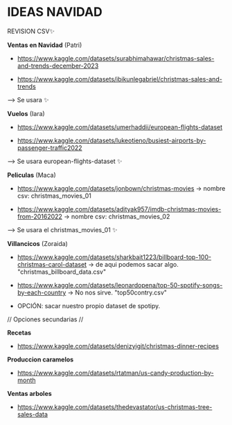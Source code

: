 # IDEAS NAVIDAD

REVISION CSV✨

**Ventas en Navidad** (Patri)

- https://www.kaggle.com/datasets/surabhimahawar/christmas-sales-and-trends-december-2023

- https://www.kaggle.com/datasets/ibikunlegabriel/christmas-sales-and-trends

--> Se usara ✨

**Vuelos** (Iara)

- https://www.kaggle.com/datasets/umerhaddii/european-flights-dataset

- https://www.kaggle.com/datasets/lukeotieno/busiest-airports-by-passenger-traffic2022

--> Se usara european-flights-dataset ✨

**Peliculas** (Maca)

- https://www.kaggle.com/datasets/jonbown/christmas-movies -> nombre csv: christmas_movies_01

- https://www.kaggle.com/datasets/adityak957/imdb-christmas-movies-from-20162022 -> nombre csv: christmas_movies_02

--> Se usara el christmas_movies_01 ✨

**Villancicos** (Zoraida)

- https://www.kaggle.com/datasets/sharkbait1223/billboard-top-100-christmas-carol-dataset -> de aqui podemos sacar algo. "christmas_billboard_data.csv"

- https://www.kaggle.com/datasets/leonardopena/top-50-spotify-songs-by-each-country -> No nos sirve. "top50contry.csv"

- OPCIÓN: sacar nuestro propio dataset de spotipy.


// Opciones secundarias //

**Recetas**

- https://www.kaggle.com/datasets/denizyigit/christmas-dinner-recipes

**Produccion caramelos**

- https://www.kaggle.com/datasets/rtatman/us-candy-production-by-month

**Ventas arboles**

- https://www.kaggle.com/datasets/thedevastator/us-christmas-tree-sales-data
